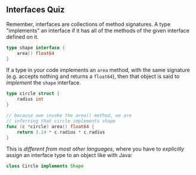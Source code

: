 ## Interfaces Quiz

Remember, interfaces are collections of method signatures. A type "implements"
an interface if it has all of the methods of the given interface defined on it.

```go
type shape interface {
    area() float64
}
```

If a type in your code implements an `area` method, with the same signature (e.g.
accepts nothing and returns a `float64`), then that object is said to
<em>implement</em> the `shape` interface.

```go
type circle struct {
    radius int
}

// because awe invoke the area() method, we are
// inferring that circle implements shape
func (c *circle) area() float64 {
    return 3.14 * c.radius * c.radius
}
```

This is <em>different from most other languages</em>, where you have to
<em>explicitly</em> assign an interface type to an object like with Java:

```java
class Circle implements Shape
```
